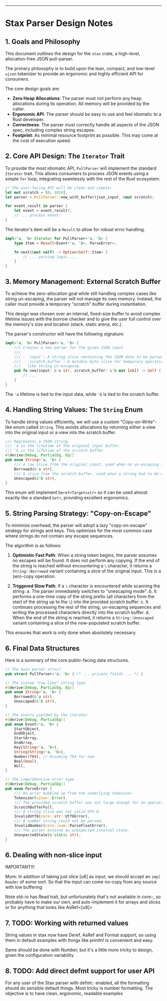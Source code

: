 
---

# Stax Parser Design Notes

## 1. Goals and Philosophy

This document outlines the design for the `stax` crate, a high-level, allocation-free JSON pull-parser.

The primary philosophy is to build upon the lean, compact, and low-level `ujson` tokenizer to provide an ergonomic and highly efficient API for consumers.

The core design goals are:
- **Zero Heap Allocations**: The parser must not perform any heap allocations during its operation. All memory will be provided by the caller.
- **Ergonomic API**: The parser should be easy to use and feel idiomatic to a Rust developer.
- **Correctness**: The parser must correctly handle all aspects of the JSON spec, including complex string escapes.
- **Footprint**: As minimal resource footprint as possible. This may come at the cost of execution speed.

## 2. Core API Design: The `Iterator` Trait

To provide the most idiomatic API, `PullParser` will implement the standard `Iterator` trait. This allows consumers to process JSON events using a simple `for` loop, integrating seamlessly with the rest of the Rust ecosystem.

```rust
// The user-facing API will be clean and simple:
let mut scratch = [0; 1024];
let parser = PullParser::new_with_buffer(json_input, &mut scratch);

for event_result in parser {
    let event = event_result?;
    // ... process event
}
```

The iterator's item will be a `Result` to allow for robust error handling.

```rust
impl<'a, 'b> Iterator for PullParser<'a, 'b> {
    type Item = Result<Event<'a, 'b>, ParseError>;

    fn next(&mut self) -> Option<Self::Item> {
        // ... parsing logic ...
    }
}
```

## 3. Memory Management: External Scratch Buffer

To achieve the zero-allocation goal while still handling complex cases like string un-escaping, the parser will not manage its own memory. Instead, the caller must provide a temporary "scratch" buffer during instantiation.

This design was chosen over an internal, fixed-size buffer to avoid complex lifetime issues with the borrow checker and to give the user full control over the memory's size and location (stack, static arena, etc.).

The parser's constructor will have the following signature:

```rust
impl<'a, 'b> PullParser<'a, 'b> {
    /// Creates a new parser for the given JSON input.
    ///
    /// - `input`: A string slice containing the JSON data to be parsed.
    /// - `scratch_buffer`: A mutable byte slice for temporary operations,
    ///   like string un-escaping.
    pub fn new(input: &'a str, scratch_buffer: &'b mut [u8]) -> Self {
        // ...
    }
}
```

The `'a` lifetime is tied to the input data, while `'b` is tied to the scratch buffer.

## 4. Handling String Values: The `String` Enum

To handle string values efficiently, we will use a custom "Copy-on-Write"-like enum called `String`. This avoids allocations by returning either a view into the original input or a view into the scratch buffer.

```rust
/// Represents a JSON string.
/// 'a is the lifetime of the original input buffer.
/// 'b is the lifetime of the scratch buffer.
#[derive(Debug, PartialEq, Eq)]
pub enum String<'a, 'b> {
    /// A raw slice from the original input, used when no un-escaping is needed.
    Borrowed(&'a str),
    /// A slice from the scratch buffer, used when a string had to be un-escaped.
    Unescaped(&'b str),
}
```

This enum will implement `Deref<Target=str>` so it can be used almost exactly like a standard `&str`, providing excellent ergonomics.

## 5. String Parsing Strategy: "Copy-on-Escape"

To minimize overhead, the parser will adopt a lazy "copy-on-escape" strategy for strings and keys. This optimizes for the most common case where strings do not contain any escape sequences.

The algorithm is as follows:

1.  **Optimistic Fast Path**: When a string token begins, the parser assumes no escapes will be found. It does not perform any copying. If the end of the string is reached without encountering a `\` character, it returns a `String::Borrowed` variant containing a slice of the original input. This is a zero-copy operation.

2.  **Triggered Slow Path**: If a `\` character *is* encountered while scanning the string:
    a. The parser immediately switches to "unescaping mode".
    b. It performs a one-time copy of the string prefix (all characters from the start of the string up to the `\`) into the provided scratch buffer.
    c. It continues processing the rest of the string, un-escaping sequences and writing the processed characters directly into the scratch buffer.
    d. When the end of the string is reached, it returns a `String::Unescaped` variant containing a slice of the now-populated scratch buffer.

This ensures that work is only done when absolutely necessary.

## 6. Final Data Structures

Here is a summary of the core public-facing data structures.

```rust
// The main parser struct
pub struct PullParser<'a, 'b> { /* ... private fields ... */ }

// The custom "Cow-like" string type
#[derive(Debug, PartialEq, Eq)]
pub enum String<'a, 'b> {
    Borrowed(&'a str),
    Unescaped(&'b str),
}

// The events yielded by the iterator
#[derive(Debug, PartialEq)]
pub enum Event<'a, 'b> {
    StartObject,
    EndObject,
    StartArray,
    EndArray,
    Key(String<'a, 'b>),
    String(String<'a, 'b>),
    Number(f64), // Assuming f64 for now
    Bool(bool),
    Null,
}

// The comprehensive error type
#[derive(Debug, PartialEq)]
pub enum ParseError {
    /// An error bubbled up from the underlying tokenizer.
    Tokenizer(ujson::Error),
    /// The provided scratch buffer was not large enough for an operation.
    ScratchBufferFull,
    /// A string slice was not valid UTF-8.
    InvalidUtf8(core::str::Utf8Error),
    /// A number string could not be parsed.
    InvalidNumber(core::num::ParseFloatError),
    /// The parser entered an unexpected internal state.
    UnexpectedState(&'static str),
}
```

## 6. Dealing with non-slice input

IMPORTANT!!!

More: In addition of taking just slice [u8] as input, we should accept an `impl Reader` of some sort.
So that the input can come no-copy from any source with low buffering

Note std::io has Read trait, but unfortunately that's not available in core::, so probably have to
make our own, and auto-implement it for arrays and slices or for anything that looks like AsRef<[u8]>

## 7. TODO: Working with returned values

String values in stax now have Deref, AsRef and Format support, so using them in default examples
with things like println! is convenient and easy.

Same should be done with Number, but it's a little more tricky to design, given the configuration
variability

## 8. TODO: Add direct defmt support for user API

For any user of the Stax parser with defmt:: enabled, all the formatting should do sensible
default things. Most tricky is number formatting. The objective is to have clean, ergonomic, readable
examples
